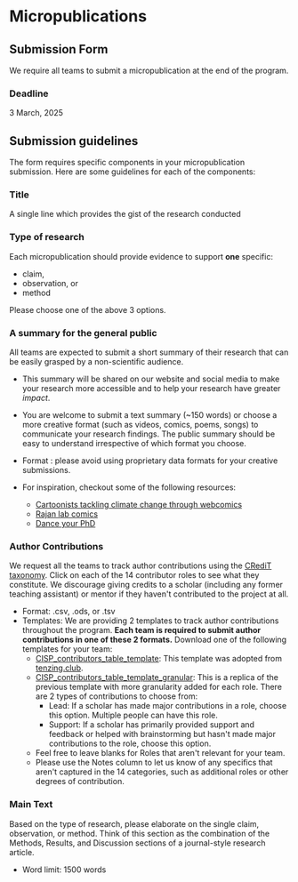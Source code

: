 # Micropublications

## Submission Form
We require all teams to submit a micropublication at the end of the program.

### Deadline
3 March, 2025

## Submission guidelines

The form requires specific components in your micropublication submission. Here are some guidelines for each of the components:

### Title
A single line which provides the gist of the research conducted
  
### Type of research
Each micropublication should provide evidence to support **one** specific:
  - claim,
  - observation, or
  - method

Please choose one of the above 3 options.

### A summary for the general public
All teams are expected to submit a short summary of their research that can be easily grasped by a non-scientific audience. 
  - This summary will be shared on our website and social media to make your research more accessible and to help your research have greater *impact*. 
  - You are welcome to submit a text summary (~150 words) or choose a more creative format (such as videos, comics, poems, songs) to communicate your research findings. The public summary should be easy to understand irrespective of which format you choose.
  - Format : please avoid using proprietary data formats for your creative submissions.


  - For inspiration, checkout some of the following resources:
    - [Cartoonists tackling climate change through webcomics](https://www.dw.com/en/cartoonists-tackling-climate-change-through-webcomics/a-63499432)
    - [Rajan lab comics](https://www.rajanlab.com/comics)
    - [Dance your PhD](https://www.youtube.com/results?search_query=dance+your+phd)

### Author Contributions
We request all the teams to track author contributions using the [CRediT taxonomy](https://credit.niso.org). Click on each of the 14 contributor roles to see what they constitute. We discourage giving credits to a scholar (including any former teaching assistant) or mentor if they haven't contributed to the project at all. 
- Format: .csv, .ods, or .tsv
- Templates: We are providing 2 templates to track author contributions throughout the program. **Each team is required to submit author contributions in one of these 2 formats.** Download one of the following templates for your team:
  - [CISP_contributors_table_template](https://docs.google.com/spreadsheets/d/140bNO83-GkOP1SYXWLpZmY27a5wxtj97gOR-5CaMXDQ/edit?usp=sharing): This template was adopted from [tenzing.club](https://contributorshipcollaboration.github.io/projects/tenzingclub). 
  - [CISP_contributors_table_template_granular](https://docs.google.com/spreadsheets/d/1fw34ZjKaZQ9iv6ld6YT1kZP2uyg0CbmJIZdM88tb07E/edit?usp=sharing): This is a replica of the previous template with more granularity added for each role. There are 2 types of contributions to choose from:
    - Lead: If a scholar has made major contributions in a role, choose this option. Multiple people can have this role.
    - Support: If a scholar has primarily provided support and feedback or helped with brainstorming but hasn't made major contributions to the role, choose this option.
  - Feel free to leave blanks for Roles that aren't relevant for your team.
  - Please use the Notes column to let us know of any specifics that aren't captured in the 14 categories, such as additional roles or other degrees of contribution.

### Main Text
Based on the type of research, please elaborate on the single claim, observation, or method. Think of this section as the combination of the Methods, Results, and Discussion sections of a journal-style research article. 
  - Word limit: 1500 words